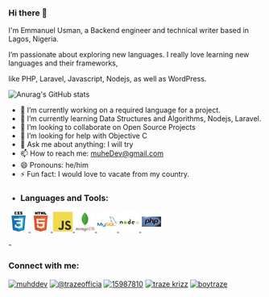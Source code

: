 ### Hi there 👋

I'm Emmanuel Usman, a Backend engineer and technical writer based in Lagos, Nigeria.

I’m passionate about exploring new languages. I really love learning new languages and their frameworks,

like PHP, Laravel, Javascript, Nodejs, as well as WordPress.

![Anurag's GitHub stats](https://github-readme-stats.vercel.app/api?username=emmy70&show_icons=true)


- 🔭 I’m currently working on a required language for a project.
- 🌱 I’m currently learning Data Structures and Algorithms, Nodejs, Laravel. 
- 👯 I’m looking to collaborate on Open Source Projects
- 🤔 I’m looking for help with Objective C
- 💬 Ask me about anything: I will try
- 📫 How to reach me: muheDev@gmail.com
- 😄 Pronouns: he/him
- ⚡ Fun fact: I would love to vacate from my country.
- <h3 align="left">Languages and Tools:</h3>
<p align="left"> <a href="https://www.w3schools.com/css/" target="_blank"> <img src="https://raw.githubusercontent.com/devicons/devicon/master/icons/css3/css3-original-wordmark.svg" alt="css3" width="40" height="40"/> </a> <a href="https://www.w3.org/html/" target="_blank"> <img src="https://raw.githubusercontent.com/devicons/devicon/master/icons/html5/html5-original-wordmark.svg" alt="html5" width="40" height="40"/> </a> <a href="https://developer.mozilla.org/en-US/docs/Web/JavaScript" target="_blank"> <img src="https://raw.githubusercontent.com/devicons/devicon/master/icons/javascript/javascript-original.svg" alt="javascript" width="40" height="40"/> </a> <a href="https://www.mongodb.com/" target="_blank"> <img src="https://raw.githubusercontent.com/devicons/devicon/master/icons/mongodb/mongodb-original-wordmark.svg" alt="mongodb" width="40" height="40"/> </a> <a href="https://www.mysql.com/" target="_blank"> <img src="https://raw.githubusercontent.com/devicons/devicon/master/icons/mysql/mysql-original-wordmark.svg" alt="mysql" width="40" height="40"/> </a> <a href="https://nodejs.org" target="_blank"> <img src="https://raw.githubusercontent.com/devicons/devicon/master/icons/nodejs/nodejs-original-wordmark.svg" alt="nodejs" width="40" height="40"/> </a> <a href="https://www.php.net" target="_blank"> <img src="https://raw.githubusercontent.com/devicons/devicon/master/icons/php/php-original.svg" alt="php" width="40" height="40"/> </a> </p>
- <h3 align="left">Connect with me:</h3>
<p align="left">
<a href="https://dev.to/muhddev" target="blank"><img align="center" src="https://cdn.jsdelivr.net/npm/simple-icons@3.0.1/icons/dev-dot-to.svg" alt="muhddev" height="30" width="40" /></a>
<a href="https://twitter.com/@trazeofficia" target="blank"><img align="center" src="https://raw.githubusercontent.com/rahuldkjain/github-profile-readme-generator/master/src/images/icons/Social/twitter.svg" alt="@trazeofficia" height="30" width="40" /></a>
<a href="https://stackoverflow.com/users/15987810" target="blank"><img align="center" src="https://raw.githubusercontent.com/rahuldkjain/github-profile-readme-generator/master/src/images/icons/Social/stack-overflow.svg" alt="15987810" height="30" width="40" /></a>
<a href="https://fb.com/traze krizz" target="blank"><img align="center" src="https://raw.githubusercontent.com/rahuldkjain/github-profile-readme-generator/master/src/images/icons/Social/facebook.svg" alt="traze krizz" height="30" width="40" /></a>
<a href="https://instagram.com/boytraze" target="blank"><img align="center" src="https://raw.githubusercontent.com/rahuldkjain/github-profile-readme-generator/master/src/images/icons/Social/instagram.svg" alt="boytraze" height="30" width="40" /></a>
</p>
